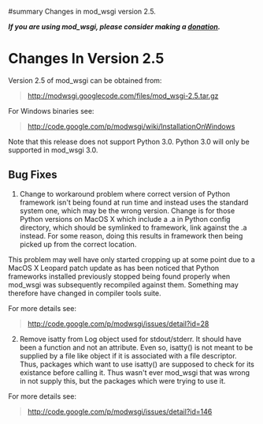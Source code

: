 ﻿#summary Changes in mod\_wsgi version 2.5.

_**If you are using mod\_wsgi, please consider making a
[donation](HowToContributeBack.md).**_

# Changes In Version 2.5 #

Version 2.5 of mod\_wsgi can be obtained from:

> http://modwsgi.googlecode.com/files/mod_wsgi-2.5.tar.gz

For Windows binaries see:

> http://code.google.com/p/modwsgi/wiki/InstallationOnWindows

Note that this release does not support Python 3.0. Python 3.0 will only be
supported in mod\_wsgi 3.0.

## Bug Fixes ##

1. Change to workaround problem where correct version of Python framework
isn't being found at run time and instead uses the standard system one,
which may be the wrong version. Change is for those Python versions on
MacOS X which include a .a in Python config directory, which should be
symlinked to framework, link against the .a instead. For some reason, doing
this results in framework then being picked up from the correct location.

This problem may well have only started cropping up at some point due to a
MacOS X Leopard patch update as has been noticed that Python frameworks
installed previously stopped being found properly when mod\_wsgi was
subsequently recompiled against them. Something may therefore have changed
in compiler tools suite.

For more details see:

> http://code.google.com/p/modwsgi/issues/detail?id=28

2. Remove isatty from Log object used for stdout/stderr. It should have
been a function and not an attribute. Even so, isatty() is not meant to be
supplied by a file like object if it is associated with a file descriptor.
Thus, packages which want to use isatty() are supposed to check for its
existance before calling it. Thus wasn't ever mod\_wsgi that was wrong in
not supply this, but the packages which were trying to use it.

For more details see:

> http://code.google.com/p/modwsgi/issues/detail?id=146